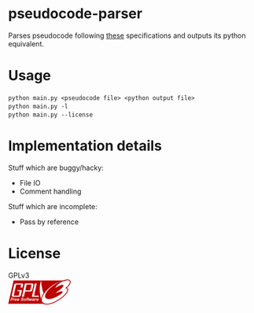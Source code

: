 # pseudocode-parser
Parses pseudocode following [these](http://www.ocr.org.uk/Images/202654-pseudocode-guide.pdf) specifications and outputs its python equivalent.  

# Usage 
`python main.py <pseudocode file> <python output file>`  
`python main.py -l`  
`python main.py --license`  

# Implementation details
Stuff which are buggy/hacky:  
* File IO  
* Comment handling  
  
Stuff which are incomplete:  
* Pass by reference  
  
# License
GPLv3  
![GPL V3 Logo](gplv3.png) 
